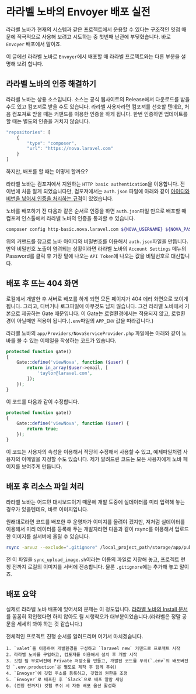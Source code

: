 # 라라벨 노바의 Envoyer 배포 실전

라라벨 노바가 현재의 시스템과 같은 프로젝트에서 운용할 수 있다는 구조적인 잇점 때문에 적극적으로 사용해 보려고 시도하는 중 첫번째 난관에 부딪혔습니다. 바로 `Envoyer` 배포에서 말이죠.

이 글에선 라라벨 노바로 `Envoyer`에서 배포할 때 라라벨 프로젝트와는 다른 부분을 설명해 보려 합니다.

## 라라벨 노바의 인증 해결하기

라라벨 노바는 상용 소스입니다. 소스는 공식 웹사이트의 Release에서 다운로드를 받을 수도 있고 컴포져로 받을 수도 있습니다. 라라벨 사용자라면 컴포져를 선호할 텐데요, 처음 컴포져로 받을 때는 커맨드를 이용한 인증을 하게 됩니다. 한번 인증하면 업데이트를 할 때는 별도의 인증을 거치지 않습니다.

```javascript
"repositories": [
    {
        "type": "composer",
        "url": "https://nova.laravel.com"
    }
]
```

하지만, 배포를 할 때는 어떻게 할까요?

라라벨 노바는 컴포져에서 지원하는 `HTTP basic authentication`을 이용합니다. 전 이번에 처음 알게 되었습니다만, 컴포져에서는 `auth.json` 파일에 아래와 같이 [아이디와 비번을 넣어서 인증을 처리하는 규격](https://getcomposer.org/doc/articles/http-basic-authentication.md)이 있었습니다.

노바를 배포하기 전 다음과 같은 순서로 인증을 하면 `auth.json`파일 만으로 배포할 때 컴포져 인스톨에서 라라벨 노바의 인증을 통과할 수 있습니다.

```bash
composer config http-basic.nova.laravel.com ${NOVA_USERNAME} ${NOVA_PASSWORD}
```

위의 커맨드를 참고로 노바 아이디와 비밀번호를 이용해서 `auth.json`파일을 만듭니다. 만약 비밀번호 노출이 염려되는 상황이라면 라라벨 노바의 `Account Settings` 메뉴의 Password를 클릭 후 가장 밑에 나오는 `API Token`에 나오는 값을 비밀번호로 대신합니다.

## 배포 후 뜨는 404 화면

로컬에서 개발한 후 서버로 배포를 하게 되면 모든 페이지가 404 에러 화면으로 보이게 됩니다. 그리고, 디버거나 로그파일에 아무것도 남지 않습니다. 그건 라라벨 노바에서 기본으로 제공하는 Gate 때문입니다. 이 Gate는 로컬환경에서는 적용되지 않고, 로컬환경이 아닐때만 적용이 됩니다.\(`.env`파일의 `APP_ENV` 값을 따라갑니다.\)

라라벨 노바의 `app/Providers/NovaServiceProvider.php` 파일에는 아래와 같이 노바를 볼 수 있는 이메일을 작성하는 코드가 있습니다.

```php
protected function gate()
{
    Gate::define('viewNova', function ($user) {
        return in_array($user->email, [
            'taylor@laravel.com',
        ]);
    });
}
```

이 코드를 다음과 같이 수정합니다.

```php
protected function gate()
{
    Gate::define('viewNova', function ($user) {
        return true;
    });
}
```

이 코드는 사용자의 속성을 이용해서 적당히 수정해서 사용할 수 있고, 예제파일처럼 사용자의 이메일을 지정할 수도 있습니다. 제가 알려드린 코드는 모든 사용자에게 노바 페이지를 보여주게 만듭니다.

## 배포 후 리소스 파일 처리

라라벨 노바는 어드민 대시보드이기 때문에 개발 도중에 실데이터를 미리 입력해 놓는 경우가 있을텐데요, 바로 이미지입니다.

원래대로라면 코드를 배포한 후 운영자가 이미지를 올려야 겠지만, 저처럼 실데이터를 이용해서 미리 데이터를 등록해 두는 개발자라면 다음과 같이 rsync를 이용해서 업로드한 이미지를 실서버에 올릴 수 있습니다.

```bash
rsync -arvuz --exclude=".gitignore" /local_project_path/storage/app/public/ sshid@1.2.3.4:/server_path/current/storage/app/public
```

전 이 파일을 `sync_upload_image.sh`이라는 이름의 파일로 저장해 놓고, 프로젝트 런칭 전까지 로컬의 이미지를 서버에 전송합니다. 물론 `.gitignore`에는 추가해 놓고 말이죠.

## 배포 요약

실제로 라라벨 노바 배포에 있어서의 문제는 이 정도입니다. [라라벨 노바의 Install 문서](https://nova.laravel.com/docs/3.0/installation.html)를 꼼꼼히 확인했다면 하지 않아도 될 시행착오가 대부분이었습니다.\(라라벨은 정말 공문을 세세히 봐야 하는 것 같습니다.\)

전체적인 프로젝트 진행 순서를 알려드리며 여기서 마치겠습니다.

    1. `valet`을 이용하여 개발환경을 구성하고 `laravel new` 커맨드로 프로젝트 시작
    2. 라라벨 노바를 구입하고, 컴포져를 이용해서 설치 후 개발 시작
    3. 깃헙 팀 무료버전에 Private 저장소를 만들고, 개발된 코드를 푸쉬(`.env`의 배포버전인 `.env.production`은 별도로 제작 후 함께 푸쉬)
    4. `Envoyer`에 깃헙 주소를 등록하고, 깃헙의 권한을 조정
    5. `Envoyer`로 배포한 후 `Slack`으로 배포 알람 세팅
    6. (런칭 전까지) 깃헙 푸쉬 시 자동 배포 옵션 활성화

